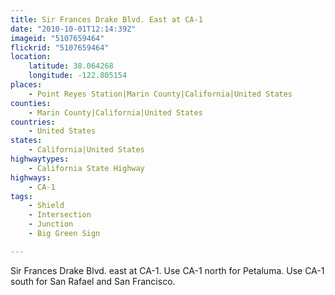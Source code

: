 ```yaml
---
title: Sir Frances Drake Blvd. East at CA-1
date: "2010-10-01T12:14:39Z"
imageid: "5107659464"
flickrid: "5107659464"
location:
    latitude: 38.064268
    longitude: -122.805154
places:
    - Point Reyes Station|Marin County|California|United States
counties:
    - Marin County|California|United States
countries:
    - United States
states:
    - California|United States
highwaytypes:
    - California State Highway
highways:
    - CA-1
tags:
    - Shield
    - Intersection
    - Junction
    - Big Green Sign

---
```

Sir Frances Drake Blvd. east at CA-1.  Use CA-1 north for Petaluma.  Use CA-1 south for San Rafael and San Francisco.